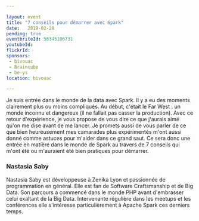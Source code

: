```yaml
---

layout: event
title: "7 conseils pour démarrer avec Spark"
date:   2019-02-28
pending: true
eventbriteId: 56345106731
youtubeId: 
flickrId:
sponsors:
 - bivouac
 - Braincube
 - be-ys
location: bivouac

---
```


Je suis entrée dans le monde de la data avec Spark. Il y a eu des moments clairement plus ou moins compliqués. Au début, c'était le Far West : un monde inconnu et dangereux (il ne fallait pas casser la production).
Avec ce retour d'expérience, je vous propose de vous dire ce que j'aurais aimé qu'on me dise avant de me lancer. Je promets aussi de vous parler de ce que bien heureusement mes camarades plus expérimentés m'ont aussi donné comme astuces pour m'aider dans ce grand saut.
Ce sera donc une entrée en matière dans le monde de Spark au travers de 7 conseils qui m'ont été ou m'auraient été bien pratiques pour démarrer.

### Nastasia Saby

Nastasia Saby est développeuse à Zenika Lyon et passionnée de programmation en général. Elle est fan de Software Craftsmanship et de Big Data. Son parcours a commencé dans le monde PHP avant d'embrasser celui exaltant de la Big Data. Intervenante régulière dans les meetups et les conférences elle s'intéresse particulièrement à Apache Spark ces derniers temps.

